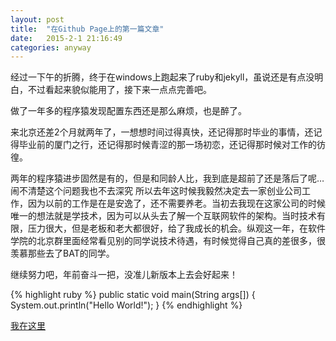 ```yaml
---
layout: post
title:  "在Github Page上的第一篇文章"
date:   2015-2-1 21:16:49
categories: anyway
---
```

<p>经过一下午的折腾，终于在windows上跑起来了ruby和jekyll，虽说还是有点没明白，不过看起来貌似能用了，接下来一点点完善吧。</p>
<p>做了一年多的程序猿发现配置东西还是那么麻烦，也是醉了。</p>
<p>来北京还差2个月就两年了，一想想时间过得真快，还记得那时毕业的事情，还记得毕业前的厦门之行，还记得那时候青涩的那一场初恋，还记得那时候对工作的彷徨。</p>
<p>两年的程序猿进步固然是有的，但是和同龄人比，我到底是超前了还是落后了呢… 闹不清楚这个问题我也不去深究 所以去年这时候我毅然决定去一家创业公司工作，因为以前的工作是在是安逸了，还不需要养老。当初去我现在这家公司的时候唯一的想法就是学技术，因为可以从头去了解一个互联网软件的架构。当时技术有限，压力很大，但是老板和老大都很好，给了我成长的机会。纵观这一年，在软件学院的北京群里面经常看见别的同学说技术待遇，有时候觉得自己真的差很多，很羡慕那些去了BAT的同学。</p>
<p>继续努力吧，年前奋斗一把，没准儿新版本上去会好起来！</p>

{% highlight ruby %}
public static void main(String args[]) {
	System.out.println("Hello World!");
}
{% endhighlight %}

[我在这里][weibo]


[weibo]:      http://weibo.com/91lichenxing

